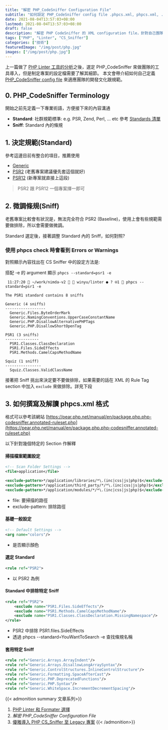 ```yaml
---
title: "解密 PHP_CodeSniffer Configuration File"
subtitle: "如何設定 PHP_CodeSniffer config file .phpcs.xml, phpcs.xml, .phpcs.xml.dist, phpcs.xml.dist"
date: 2021-08-04T13:57:03+08:00
lastmod: 2021-08-04T13:57:03+08:00
draft: false
description: "解密 PHP CodeSniffer 的 XML configuration file，針對自己團隊專案作客製化"
tags: ["PHP", "Linter", "CS_Sniffer"]
categories: ["技術"]
featuredImage: "/img/post/php.jpg"
images: ["/img/post/php.jpg"]
---
```

上一篇做了 [PHP Linter 工具的分析](php-linter-formater/)之後，選定 PHP_CodeSniffer 來做團隊的工具導入，但是制定專案的設定檔需要了解其細節。
本文會帶介紹如何自己定義 [PHP_CodeSniffer config file](https://github.com/squizlabs/PHP_CodeSniffer/wiki/Advanced-Usage#using-a-default-configuration-file) 來適應團隊的開發文化跟規範。
<!--more-->


## 0. PHP_CodeSniffer Terminology
開始之前先定義一下專業術語，方便接下來的內容溝通
*   **Standard**: 社群規範標準: e.g. PSR, Zend, Perl, ... etc 參考 [Standards 清單](https://github.com/squizlabs/PHP_CodeSniffer/tree/master/src/Standards)
*   **Sniff**: Standard 內的條規

## 1. 決定規範(Standard)
參考這邊目前有整合的項目，推薦使用
*   [Generic](https://github.com/squizlabs/PHP_CodeSniffer/tree/master/src/Standards/Generic)
*   [PSR2](https://github.com/squizlabs/PHP_CodeSniffer/tree/master/src/Standards/PSR2) (老舊專案建議優先套這個就好)
*   [PSR12](https://github.com/squizlabs/PHP_CodeSniffer/tree/master/src/Standards/PSR12) (新專案就直接上這段)

> PSR2 跟 PSR12 一個專案擇一即可

  

## 2. 微調條規(Sniff)
老舊專案比較會有狀況是，無法完全符合 PSR2 (Baseline)，使用上會有些規範需要做排除，所以會需要做微調。

Standard 選定後，接著調整 Standard 內的 Sniff，如何對照?

  
### 使用 phpcs check 時會看到 Errors or Warnings
對照顯示內容找出在 CS Sniffer 中的設定方法是:

搭配 -e 的 argument 顯示
`phpcs --standard=psr1 -e`

```SHELL
 11:27:20  ~/work/nimda-v2   winyu/linter ● ? ⍟1  phpcs --standard=psr1 -e

The PSR1 standard contains 8 sniffs

Generic (4 sniffs)
------------------
  Generic.Files.ByteOrderMark
  Generic.NamingConventions.UpperCaseConstantName
  Generic.PHP.DisallowAlternativePHPTags
  Generic.PHP.DisallowShortOpenTag

PSR1 (3 sniffs)
---------------
  PSR1.Classes.ClassDeclaration
  PSR1.Files.SideEffects
  PSR1.Methods.CamelCapsMethodName

Squiz (1 sniff)
----------------
  Squiz.Classes.ValidClassName
```

接著把 Sniff 挑出來決定要不要做排除，如果需要的話在 XML 的 Rule Tag section 中加入 `exclude` 來做排除。詳見下段

## 3. 如何撰寫及解讀 phpcs.xml 格式
格式可以參考該網站
[https://pear.php.net/manual/en/package.php.php-codesniffer.annotated-ruleset.php](https://pear.php.net/manual/en/package.php.php-codesniffer.annotated-ruleset.php)

以下針對幾個特定的 Section 作解釋

#### 掃描檔案範圍設定

```xml
<!-- Scan Folder Settings -->
<file>application</file>

<exclude-pattern>*/application/libraries/*\.(inc|css|js|php)$</exclude-pattern>
<exclude-pattern>*/application/third_party/*/*\.(inc|css|js|php)$</exclude-pattern>
<exclude-pattern>*/application/modules/*/*\.(inc|css|js|php)$</exclude-pattern>
```
*   file: 要掃描的路徑
*   exclude-pattern: 排除路徑

#### 基礎一般設定

```xml
<!-- Default Settings -->
<arg name="colors"/>
```
*   是否顯示顏色

#### 選定 Standard
```xml
<rule ref="PSR2">
```
* 以 PSR2 為例

#### Standard 中排除特定 Sniff
```xml
<rule ref="PSR2">
    <exclude name="PSR1.Files.SideEffects"/>
    <exclude name="PSR1.Methods.CamelCapsMethodName"/>
    <exclude name="PSR1.Classes.ClassDeclaration.MissingNamespace"/>
</rule>
```
*   PSR2 中排除 PSR1.files.SideEffects
*   透過 phpcs --standard=YouWantToSearch -e 查找條規名稱

#### 套用特定 Sniff
```xml
<rule ref="Generic.Arrays.ArrayIndent"/>
<rule ref="Generic.Arrays.DisallowLongArraySyntax"/>
<rule ref="Generic.ControlStructures.InlineControlStructure"/>
<rule ref="Generic.Formatting.SpaceAfterCast"/>
<rule ref="Generic.PHP.DeprecatedFunctions"/>
<rule ref="Generic.PHP.Syntax"/>
<rule ref="Generic.WhiteSpace.IncrementDecrementSpacing"/>
```

{{< admonition summary 文章系列>}}
1. [PHP Linter 和 Formater 選擇](/php-linter-formater/)
2. _解密 PHP_CodeSniffer Configuration File_
3. [優雅導入 PHP CS_Sniffer 至 Legacy 專案](/introduce-php-linter-in-the-smooth-way/)
{{< /admonition>}}